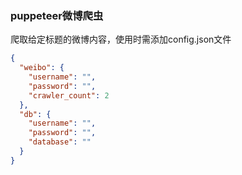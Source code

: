 ### puppeteer微博爬虫

爬取给定标题的微博内容，使用时需添加config.json文件
```json
{
  "weibo": {
    "username": "",
    "password": "",
    "crawler_count": 2
  },
  "db": {
    "username": "",
    "password": "",
    "database": ""
  }
}

```
